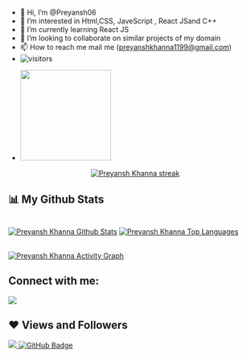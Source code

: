 - 👋 Hi, I’m @Preyansh06
- 👀 I’m interested in Html,CSS, JaveScript , React JSand C++
- 🌱 I’m currently learning React JS
- 💞️ I’m looking to collaborate on similar projects of my domain
- 📫 How to reach me mail me (preyanshkhanna1199@gmail.com)
- ![visitors](https://visitor-badge.glitch.me/badge?page_id=page.id)
<!-- - ![Preyansh's GitHub stats](https://github-readme-stats.vercel.app/api?username=Preyansh06&theme=dark&show_icons=true) -->
- <img height="180em" src="https://github-readme-stats.vercel.app/api?username=Preyansh06&show_icons=true&hide_border=true&&count_private=true&include_all_commits=true" />

<p align="center">
    <a href="https://github.com/pran20/github-readme-streak-stats">
        <img title="🔥 Get streak stats for your profile at git.io/streak-stats" alt="Preyansh Khanna streak" src="https://github-readme-streak-stats.herokuapp.com/?user=pran20&theme=black-ice&hide_border=true&stroke=0000&background=060A0CD0"/>
    </a>

## 📊 My Github Stats

  <br/>
    <a href="https://github.com/pran20/github-readme-stats"><img alt="Preyansh Khanna Github Stats" src="https://github-readme-stats.vercel.app/api?username=pran20&show_icons=true&count_private=true&theme=react&hide_border=true&bg_color=0D1117" /></a>
  <a href="https://github.com/pran20/github-readme-stats"><img alt="Preyansh Khanna Top Languages" src="https://github-readme-stats.vercel.app/api/top-langs/?username=pran20&langs_count=8&count_private=true&layout=compact&theme=react&hide_border=true&bg_color=0D1117" /></a>
  <br/>
<br/>

<a href="https://github.com/pran20/github-readme-activity-graph"><img alt="Preyansh Khanna Activity Graph" src="https://activity-graph.herokuapp.com/graph?username=pran20&bg_color=0D1117&color=5BCDEC&line=5BCDEC&point=FFFFFF&hide_border=true" /></a>

## Connect with me:
<p align="left">

<a href = "https://www.linkedin.com/in/preyansh-khanna-22981920b/"><img src="https://img.icons8.com/fluent/48/000000/linkedin.png"/></a>


</p>

## ❤ Views and Followers
<a href="https://github.com/Meghna-DAS/github-profile-views-counter">
    <img src="https://komarev.com/ghpvc/?username=pran20">
</a>
<a href="https://github.com/pran20?tab=followers"><img src="https://img.shields.io/github/followers/pran20?label=Followers&style=social" alt="GitHub Badge"></a>

<!---
Preyansh06/Preyansh06 is a ✨ special ✨ repository because its `README.md` (this file) appears on your GitHub profile.
You can click the Preview link to take a look at your changes.
--->
